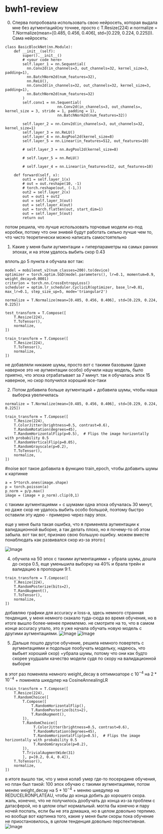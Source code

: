 # bwh1-review


0. Сперва попробовала использовать свою нейросеть, которая выдала мне без аугментаций(ну точнее, просто с T.Resize(224) и normalize = T.Normalize(mean=[0.485, 0.456, 0.406], std=[0.229, 0.224, 0.225])). Сама нейросеть:

```
class BasicBlockNet(nn.Module):
    def __init__(self):
        super().__init__()
        # <your code here>
        self.layer_1 = nn.Sequential(
          nn.Conv2d(in_channels=3, out_channels=32, kernel_size=3, padding=1),
          nn.BatchNorm2d(num_features=32),
          nn.ReLU(),
          nn.Conv2d(in_channels=32, out_channels=32, kernel_size=3, padding=1),
          nn.BatchNorm2d(num_features=32)
        )
        self.conv1 = nn.Sequential(
                        nn.Conv2d(in_channels=3, out_channels=, kernel_size = 3, stride = 1, padding = 1),
                        nn.BatchNorm2d(num_features=32))
        
        self.layer_2 = nn.Conv2d(in_channels=3, out_channels=32, kernel_size=1)
        self.layer_3 = nn.ReLU()
        self.layer_4 = nn.AvgPool2d(kernel_size=8)
        self.layer_5 = nn.Linear(in_features=512, out_features=10)

        # self.layer_3 = nn.AvgPool2d(kernel_size=8)

        # self.layer_5 = nn.ReLU()

        # self.layer_4 = nn.Linear(in_features=512, out_features=10)

    def forward(self, x):
        out1 = self.layer_1(x)
        # out = out.reshape(10, -1)
        # torch.reshape(out, (-1,))
        out2 = self.layer_2(x)
        out = out1 + out2
        out = self.layer_3(out)
        out = self.layer_4(out)
        out = torch.flatten(out, start_dim=1)
        out = self.layer_5(out)
        return out

```
потом решила, что лучше использовать торчовые модели из-под коробки, потому что они энивей будут работать сильно лучше чем то, что чисто теоретически можно написать самостоятельно



1. Какие у меня были аугментации + гиперпараметры на самых ранних эпохах, и на этом удалось выбить скор 0.43

вплоть до 5 пункта я обучала вот так:

```
model = mobilenet_v2(num_classes=200).to(device)
optimizer = torch.optim.SGD(model.parameters(), lr=0.1, momentum=0.9, weight_decay=0.0001)
criterion = torch.nn.CrossEntropyLoss()
scheduler = optim.lr_scheduler.CyclicLR(optimizer, base_lr=0.01, max_lr=0.1, step_size_up=5, mode='triangular2')
```

```
normalize = T.Normalize(mean=[0.485, 0.456, 0.406], std=[0.229, 0.224, 0.225])

test_transform = T.Compose([
    T.Resize(224),
    T.ToTensor(),
    normalize,
])

train_transform = T.Compose([
    T.Resize(224),
    T.ToTensor(),
    normalize,
])

```
не добавляли никакие шумы, просто вот с такими базовыми (даже наверное это не аугментации особо) обучили нашу модель, было приятно, что эпоха отрабатывает за 7 минут. 
так я обучалась эпох 15 наверное, но скор получился хороший все-таки

2. Потом добавила больше аугментаций + добавила шумы, чтобы наша выборка увеличилась
```
normalize = T.Normalize(mean=[0.485, 0.456, 0.406], std=[0.229, 0.224, 0.225])

train_transform = T.Compose([
    T.Resize(224),
    T.ColorJitter(brightness=0.5, contrast=0.6),
    T.RandomRotation(degrees=45),
    T.RandomHorizontalFlip(p=0.5),  # Flips the image horizontally with probability 0.5
    T.RandomVerticalFlip(p=0.05),
    T.RandomGrayscale(p=0.2),
    T.ToTensor(),
    normalize,
])
```
#noise
вот такое добавила в функцию train_epoch, чтобы добавить шумы к картинке
```
a = 5*torch.ones(image.shape)
p = torch.poisson(a)
p_norm = p/p.max()
image = (image + p_norm).clip(0,1)

```
с такими аугментациями + с шумами одна эпоха обучалась 30 минут, но даже скор не удалось выбить особо большой, поэтому быстро оставили эту идею - примерно через пару эпох.

еще у меня была такая ошибка, что я применяла аугментации к валидационной выборке, а так делать плохо, но я почему-то об этом забыла. вот так вот, признаю свою большую ошибку. можем вместе понаблюдать как развивался скор из-за этого:( 

![Image](/images/proeb.png)


4. обучила на 50 эпох с такими аугментациями + убрала шумы, дошла до скора 0.5, еще уменьшила выборку на 40% и брала трейн и валидацию в пропорции 9:1.

```
train_transform = T.Compose([
    T.Resize(224),
    T.RandomPosterize(bits=2),
    T.RandAugment(),
    T.ToTensor(),
    normalize,
])
```

добавляю графики для accuracy и loss-a, здесь немного странная тенденция, у меня немного скакало туда-сюда во время обучения, но в итоге вышло более-менее приемлемо. не смотрите на то, что в самом конце accuracy упало, это я уже начала обучать новую модель с другими аугментациями.
![Image](/images/50epochs_acc.png)
![Image](/images/50epochs_loss.png)

5. Дальше пошло другое обучение, решила немного повертеть с аугментациями и подольше пообучать модельку, надеюсь, что выбьет хороший скор) +убрала шумы, потому что они как будто скорее ухудшали качество модели судя по скору на валидационной выборке

в этот раз поменяла немного weight_decay в оптимизаторе с $10^{-4}$ на $2*10^{-4}$ + поменяла шкедулер на CosineAnnealingLR


```
train_transform = T.Compose([
    T.Resize(224),
    T.RandomChoice([
        T.Compose([
            T.RandomHorizontalFlip(),
            T.RandomPosterize(bits=2),
            T.RandAugment(),
        ]),
        T.RandomChoice([
             T.ColorJitter(brightness=0.5, contrast=0.6),
             T.RandomRotation(degrees=45),
             T.RandomHorizontalFlip(p=0.5),  # Flips the image horizontally with probability 0.5
             T.RandomGrayscale(p=0.2),
        ]),
        T.TrivialAugmentWide(31)
        ], p=[0.2, 0.4, 0.4]),
    T.ToTensor(),
    normalize,
])

```

в итоге вышло так, что у меня колаб умер где-то посередине обучения, но план был такой: 100 эпох обучаю с такими аугментациями, потом меняю weight_decay на $5*10^{-4}$ + меняю шкедулер на REDUCELRONPLATEAU, чтобы до конца добить до хорошего скора. жаль, конечно, что не получилось дообучать до конца из-за проблем с датасферой, но в целом опыт нормальный. могла бы конечно и пару ночей поспать, если бы не эта домашка, но в целом довольно терпимо. но вообще вот картинка того, какие у меня были скоры пока обучение не приостановилось, в целом тенденция довольно перспективная.
![Image](/images/scores.png)


